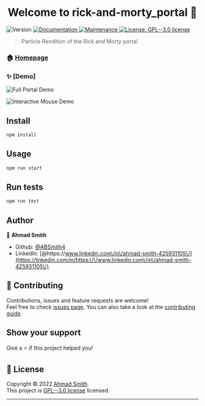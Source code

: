 <h1 align="center">Welcome to rick-and-morty_portal 👋</h1>
<p>
  <img alt="Version" src="https://img.shields.io/badge/version-1.0.0-blue.svg?cacheSeconds=2592000" />
  <a href="https://github.com/ABSmith4/Rick-and-Morty_Portal#readme" target="_blank">
    <img alt="Documentation" src="https://img.shields.io/badge/documentation-yes-brightgreen.svg" />
  </a>
  <a href="https://github.com/ABSmith4/Rick-and-Morty_Portal/graphs/commit-activity" target="_blank">
    <img alt="Maintenance" src="https://img.shields.io/badge/Maintained%3F-yes-green.svg" />
  </a>
  <a href="https://github.com/ABSmith4/Rick-and-Morty_Portal/blob/master/LICENSE" target="_blank">
    <img alt="License: GPL--3.0 license" src="https://img.shields.io/github/license/ABSmith4/rick-and-morty_portal" />
  </a>
</p>

> Particle Rendition of the Rick and Morty portal

### 🏠 [Homepage](https://github.com/ABSmith4/Rick-and-Morty_Portal#readme)

### ✨ [Demo]

![Full Portal Demo](gifs/Full%20Portal.gif)

![Interactive Mouse Demo](gifs/Mouse%20Interactivity.gif)

## Install

```sh
npm install
```

## Usage

```sh
npm run start
```

## Run tests

```sh
npm run test
```

## Author

👤 **Ahmad Smith**

* Github: [@ABSmith4](https://github.com/ABSmith4)
* LinkedIn: [@https:\/\/www.linkedin.com\/in\/ahmad-smith-425931105\/](https://linkedin.com/in/https:\/\/www.linkedin.com\/in\/ahmad-smith-425931105\/)

## 🤝 Contributing

Contributions, issues and feature requests are welcome!<br />Feel free to check [issues page](https://github.com/ABSmith4/Rick-and-Morty_Portal/issues). You can also take a look at the [contributing guide](https://github.com/ABSmith4/Rick-and-Morty_Portal/blob/master/CONTRIBUTING.md).

## Show your support

Give a ⭐️ if this project helped you!

## 📝 License

Copyright © 2022 [Ahmad Smith](https://github.com/ABSmith4).<br />
This project is [GPL--3.0 license](https://github.com/ABSmith4/Rick-and-Morty_Portal/blob/master/LICENSE) licensed.

***